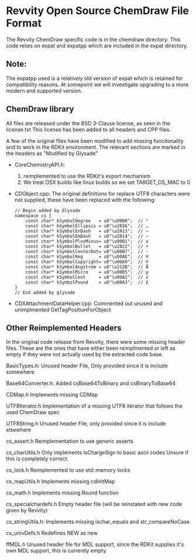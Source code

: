 Revvity Open Source ChemDraw File Format
========================================
The Revvity ChemDraw specific code is in the chemdraw directory.
This code relies on expat and expatpp which are included in the expat directory.

Note:
-----
The expatpp used is a relatively old version of expat which is retained for compatibility
reasons.  At somepoint we will investigate upgrading to a more modern and supported
version.


ChemDraw library
----------------

All files are released under the BSD 3-Clause license, as seen in the license.txt
This license has been added to all headers and CPP files.

A few of the original files have been modified to add missing funcitonality and to
work in the RDKit environment.  The relevant sections are marked in the headers as
"Modified by Glysade"

 * CoreChemistryAPI.h:
   1. reimplemented to use the RDKit's export mechanism
   2. We treat OSX builds like linux builds so we set TARGET_OS_MAC to 0

 * CDObject.cpp:
   The original definitions for replace UTF8 characters were not supplied, these have been
   replaced with the following:
   ```
   // Begin added by Glysade
   namespace cs {
       const char* kSymbolDegree   = u8"\u00B0";  // °
       const char* kSymbolEllipsis = u8"\u2026";  // …
       const char* kSymbolEnDash   = u8"\u2013";  // –
       const char* kSymbolEmDash   = u8"\u2014";  // —
       const char* kSymbolPlusMinus= u8"\u00B1";  // ±
       const char* kSymbolBullet   = u8"\u2022";  // •
       const char* kSymbolCenterDot= u8"\u00B7";  // ·
       const char* kSymbolReg      = u8"\u00AE";  // ®
       const char* kSymbolCopyright= u8"\u00A9";  // ©
       const char* kSymbolAngstrom = u8"\u212B";  // Å
       const char* kSymbolMicro    = u8"\u00B5";  // µ
       const char* kSymbolCent     = u8"\u00A2";  // ¢
       const char* kSymbolPound    = u8"\u00A3";  // £
   }
   // End added by glysade
   ```
 * CDXAttachmentDataHelper.cpp:
    Commented out unused and unimplmented GetTagPositionForObject

Other Reimplemented Headers
---------------------------

In the original code release from Revvity, there were some missing header files.
These are the ones that have either been reimplmented or left as empty if
they were not actually used by the extracted code base.

BasicTypes.h:
  Unused header File, Only provided since it is include somewhere

Base64Converter.h:
  Added csBase64ToBinary and csBinaryToBase64
  
CDMap.h 
  Implements missing CDMap
  
UTF8Iterator.h 
  Implementation of a missing UTF8 iterator that follows the used ChemDraw spec
  
UTF8String.h 
  Unused header File, only provided since it is include elsewhere

cs_assert.h 
  Reimplementation to use generic asserts
  
cs_charUtils.h 
  Only implements IsChargeSign to basic ascii codes
  Unsure if this is completely correct.
  
cs_lock.h 
  Reimplemented to use std::memory locks
  
cs_mapUtils.h 
  Implements missing cdInitMap
  
cs_math.h 
   Implements missing Round function
   
cs_specialchardefs.h 
   Empty header file (will be reinstated with new code given by Revvity)
   
cs_stringUtils.h:
   Implements missing ischar_equals and str_compareNoCase
   
cs_univDefs.h 
   Redefines NEW as new
   
ffMDL.h 
   Unused header file for MDL support, since the RDKit supplies it's own MDL
   support, this is currently empty.
   



 